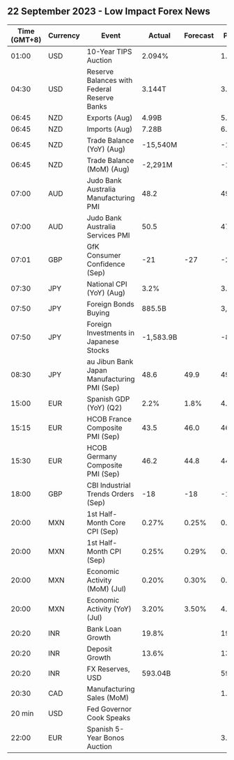 ## 22 September 2023 - Low Impact Forex News

| Time (GMT+8) | Currency | Event | Actual | Forecast | Previous |
|------|----------|-------|--------|----------|----------|
| 01:00 | USD | 10-Year TIPS Auction | 2.094% |  | 1.495% |
| 04:30 | USD | Reserve Balances with Federal Reserve Banks | 3.144T |  | 3.310T |
| 06:45 | NZD | Exports (Aug) | 4.99B |  | 5.38B |
| 06:45 | NZD | Imports (Aug) | 7.28B |  | 6.55B |
| 06:45 | NZD | Trade Balance (YoY) (Aug) | -15,540M |  | -15,880M |
| 06:45 | NZD | Trade Balance (MoM) (Aug) | -2,291M |  | -1,177M |
| 07:00 | AUD | Judo Bank Australia Manufacturing PMI | 48.2 |  | 49.6 |
| 07:00 | AUD | Judo Bank Australia Services PMI | 50.5 |  | 47.8 |
| 07:01 | GBP | GfK Consumer Confidence (Sep) | -21 | -27 | -25 |
| 07:30 | JPY | National CPI (YoY) (Aug) | 3.2% |  | 3.3% |
| 07:50 | JPY | Foreign Bonds Buying | 885.5B |  | 3,631.5B |
| 07:50 | JPY | Foreign Investments in Japanese Stocks | -1,583.9B |  | -851.8B |
| 08:30 | JPY | au Jibun Bank Japan Manufacturing PMI (Sep) | 48.6 | 49.9 | 49.6 |
| 15:00 | EUR | Spanish GDP (YoY) (Q2) | 2.2% | 1.8% | 4.2% |
| 15:15 | EUR | HCOB France Composite PMI (Sep) | 43.5 | 46.0 | 46.0 |
| 15:30 | EUR | HCOB Germany Composite PMI (Sep) | 46.2 | 44.8 | 44.6 |
| 18:00 | GBP | CBI Industrial Trends Orders (Sep) | -18 | -18 | -15 |
| 20:00 | MXN | 1st Half-Month Core CPI (Sep) | 0.27% | 0.25% | 0.19% |
| 20:00 | MXN | 1st Half-Month CPI (Sep) | 0.25% | 0.29% | 0.32% |
| 20:00 | MXN | Economic Activity (MoM) (Jul) | 0.20% | 0.30% | 0.50% |
| 20:00 | MXN | Economic Activity (YoY) (Jul) | 3.20% | 3.50% | 4.10% |
| 20:20 | INR | Bank Loan Growth | 19.8% |  | 19.8% |
| 20:20 | INR | Deposit Growth | 13.6% |  | 13.2% |
| 20:20 | INR | FX Reserves, USD | 593.04B |  | 593.90B |
| 20:30 | CAD | Manufacturing Sales (MoM) |  |  | 1.6% |
| 20 min | USD | Fed Governor Cook Speaks |  |  |  |
| 22:00 | EUR | Spanish 5-Year Bonos Auction |  |  | 3.027% |
